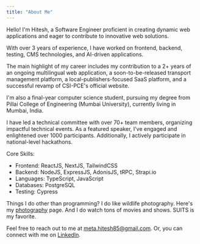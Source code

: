 ```yaml
---
title: "About Me"
---
```


Hello!
I'm Hitesh,
a Software Engineer proficient in creating dynamic web applications and eager
to contribute to innovative web solutions.

With over 3 years of experience, I have worked on frontend,
backend, testing, CMS technologies, and AI-driven applications.

The main highlight of my career includes my contribution to a 2+ years of an ongoing multilingual web application,
a soon-to-be-released transport management platform, a local-publishers-focused SaaS platform,
and a successful revamp of CSI-PCE's official website.

I'm also a final-year computer science student,
pursuing my degree from Pillai College of Engineering
(Mumbai University), currently living in Mumbai, India.

I have led a technical committee with over 70+ team members,
organizing impactful technical events.
As a featured speaker, I've engaged and enlightened over 1000 participants.
Additionally, I actively participate in national-level hackathons.

Core Skills:

- Frontend: ReactJS, NextJS, TailwindCSS
- Backend: NodeJS, ExpressJS, AdonisJS, tRPC, Strapi.io
- Languages: TypeScript, JavaScript
- Databases: PostgreSQL
- Testing: Cypress

Things I do other than programming?
I do like wildlife photography.
Here's my [photography](https://www.instagram.com/h85._._/) page.
And I do watch tons of movies and shows.
SUITS is my favorite.

Feel free to reach out to me at [meta.hitesh85@gmail.com](mailto:meta.hitesh85@gmail.com).
Or, you can connect with me on [LinkedIn](https://www.linkedin.com/in/hitesh-meta/).
